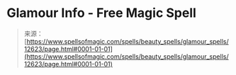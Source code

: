 <!--yml
category: 未分类
date: 2024-06-12 18:50:28
-->

# Glamour Info - Free Magic Spell

> 来源：[https://www.spellsofmagic.com/spells/beauty_spells/glamour_spells/12623/page.html#0001-01-01](https://www.spellsofmagic.com/spells/beauty_spells/glamour_spells/12623/page.html#0001-01-01)
